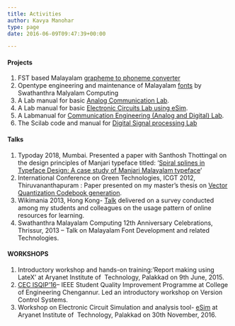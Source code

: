```yaml
---
title: Activities
author: Kavya Manohar
type: page
date: 2016-06-09T09:47:39+00:00

---
```

#### Projects

  1. FST based Malayalam [grapheme to phoneme converter][1]
  2. Opentype engineering and maintenance of Malayalam [fonts][2] by Swathanthra Malyalam Computing
  3. A Lab manual for basic [Analog Communication Lab][3].
  4. A Lab manual for basic [Electronic Circuits Lab using eSim][4].
  5. A Labmanual for [Communication Engineering (Analog and Digital) Lab][5].
  6. The Scilab code and manual for [Digital Signal processing Lab][6]

#### Talks

  1. Typoday 2018, Mumbai. Presented a paper with Santhosh Thottingal on the design principles of Manjari typeface titled: &#8216;[Spiral splines in Typeface Design: A case study of Manjari Malayalam typeface][7]&#8216;
  2. International Conference on Green Technologies, ICGT 2012, Thiruvananthapuram : Paper presented on my master&#8217;s thesis on [Vector Quantization Codebook generation][8].
  3. Wikimania 2013, Hong Kong- [Talk][9] delivered on a survey conducted among my students and colleagues on the usage pattern of online resources for learning.
  4. Swathanthra Malayalam Computing 12th Anniversary Celebrations, Thrissur, 2013 &#8211; Talk on Malayalam Font Development and related Technologies.

#### WORKSHOPS

  1. Introductory workshop and hands-on training:&#8217;Report making using LateX&#8217; at Aryanet Institute of  Technology, Palakkad on 9th June, 2015.
  2. [CEC ISQIP’16][10]&#8211; IEEE Student Quality Improvement Programme at College of Engineering Chengannur. Led an introductory workshop on Version Control Systems.
  3. Workshop on Electronic Circuit Simulation and analysis tool- [eSim][11] at Aryanet Institute of  Technology, Palakkad on 30th November, 2016.

 [1]: https://github.com/kavyamanohar/ml-phonetic-analyser
 [2]: https://smc.org.in/fonts/
 [3]: http://thottingal.in/blog/2014/04/13/analogcommunication-labmanual/
 [4]: http://thottingal.in/blog/2015/12/04/experimenting-esim-a-tool-for-electronic-circuit-simulation/
 [5]: https://github.com/kavyamanohar/communicationengineering_lab
 [6]: https://github.com/kavyamanohar/DSPlab
 [7]: http://typoday.in/spk_papers/santhosh-thottingal-typoday-2018.pdf
 [8]: http://ieeexplore.ieee.org/xpl/login.jsp?tp=&arnumber=6477952&url=http%3A%2F%2Fieeexplore.ieee.org%2Fxpls%2Fabs_all.jsp%3Farnumber%3D6477952
 [9]: https://www.youtube.com/watch?v=jNat0IEi3Jg
 [10]: http://isqip.cecieee.org/
 [11]: http://esim.fossee.in/